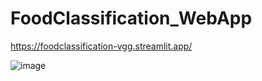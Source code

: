 # FoodClassification_WebApp

https://foodclassification-vgg.streamlit.app/

![image](https://github.com/malasiaa/FoodClassificationCNN_Streamlit/assets/144847430/0e6b1e1d-4e3c-4700-9e19-9060e165910f)

